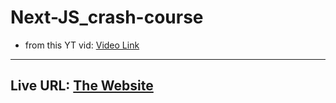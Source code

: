 # Next-JS_crash-course

- from this YT vid: [Video Link](https://www.youtube.com/watch?v=MFuwkrseXVE&amp;list=PLB8z0eRMpaSyBEpc3kafWorIRmaG9Udcx)

----

## Live URL: [The Website](https://next-js-crash-course-six.vercel.app/)
